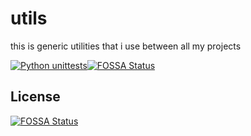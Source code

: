 # utils
this is generic utilities that i use between all my projects

[![Python unittests](https://github.com/pressol/utils/actions/workflows/python-app.yml/badge.svg)](https://github.com/pressol/utils/actions/workflows/python-app.yml)[![FOSSA Status](https://app.fossa.com/api/projects/git%2Bgithub.com%2Fpressol%2Futils.svg?type=shield)](https://app.fossa.com/projects/git%2Bgithub.com%2Fpressol%2Futils?ref=badge_shield)


## License
[![FOSSA Status](https://app.fossa.com/api/projects/git%2Bgithub.com%2Fpressol%2Futils.svg?type=large)](https://app.fossa.com/projects/git%2Bgithub.com%2Fpressol%2Futils?ref=badge_large)